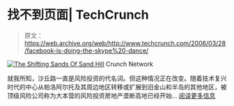 # 找不到页面| TechCrunch

> 原文：<https://web.archive.org/web/http://www.techcrunch.com/2006/03/28/facebook-is-doing-the-skype%20-dance/>

[![The Shifting Sands Of Sand Hill](img/c55a4c8fca7ed8943af70d42a5f8652d.png)](https://web.archive.org/web/20150909063559/http://techcrunch.com/2015/09/08/shifting-sands-of-sand-hill/)  Crunch Network

就我所知，沙丘路一直是风险投资的代名词。但这种情况正在改变。随着技术复兴时代的中心从帕洛阿尔托及其周边地区转移或扩展到旧金山和半岛的其他地区，被顶级风险公司称为大本营的风险投资房地产垄断高地已经开始… [阅读更多信息](https://web.archive.org/web/20150909063559/http://techcrunch.com/2015/09/08/shifting-sands-of-sand-hill/)